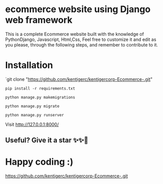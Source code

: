 # ecommerce website using Django web framework
This is a complete Ecommerce website built with the knowledge of PythonDjango, Javascript, Html,Css,
Feel free to customize it and edit as you please, through the following steps, and remember to contribute to it.

# Installation

`git clone "https://github.com/kentigerc/kentigercorp-Ecommerce-.git"

`pip install -r requirements.txt`

`python manage.py makemigrations`

`python manage.py migrate`

`python manage.py runserver`

Visit http://127.0.0.1:8000/

## Useful? Give it a star ✨✨🤩
# Happy coding :)
https://github.com/kentigerc/kentigercorp-Ecommerce-.git
